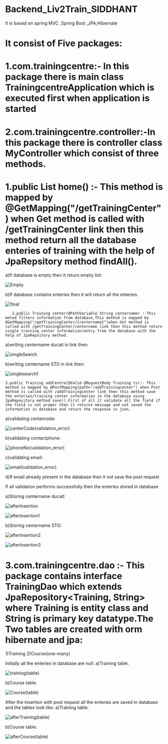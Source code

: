 # Backend_Liv2Train_SIDDHANT
It is based on spring MVC ,Spring Boot ,JPA,Hibernate

# It consist of Five packages:

# 1.com.trainingcentre:- In this package there is main class TrainingcentreApplication which is executed first when application is started

# 2.com.trainingcentre.controller:-In this package there is controller class MyController which consist of three methods.
 # 1.public List<Training> home() :- This method is mapped by @GetMapping("/getTrainingCenter") when Get method is called with /getTrainingCenter link then this method return all the database enteries of training with the help of JpaRepsitory method findAll().
  
  a)If database is empty then it return empty list:
  
 ![Empty](https://user-images.githubusercontent.com/66818761/85323002-e5d97b80-b4e4-11ea-8a36-765153b0819e.png)
 
  b)If database contains enteries then it will return all the enteries.
  
 ![final](https://user-images.githubusercontent.com/66818761/85323028-effb7a00-b4e4-11ea-8ce3-36617b1abc5a.png)
  
       2.public Training center(@PathVariable String centername) :-This metod filters information from database,This method is mapped by @GetMapping("/getTrainingCenter/{centername}")when Get method is called with /getTrainingCenter/centername link then this method return single training center information/entry from the database with the help of JpaRepsitory method.
  
  a)writing centername ducait in link then:
  
  ![singleSearch](https://user-images.githubusercontent.com/66818761/85323523-c2630080-b4e5-11ea-83d4-e7498ff07353.png)

  b)writing centername STG in link then:
  
  ![singlesearch1](https://user-images.githubusercontent.com/66818761/85323536-cabb3b80-b4e5-11ea-96ff-38a07f56b656.png)


    3.public Training addCentre(@Valid @RequestBody Training ts):- This method is mapped by @PostMapping(path="/addTrainingcenter") when Post method is called with /addTrainingCenter link then this method save the enteries/training center information in the database using JpaRepository method save().First of all it validate all the field if the field is not proper then it returns message and not saved the information in database and return the response in json.
  
  a)validating centercode:
  
![centerCode(validation_error)](https://user-images.githubusercontent.com/66818761/85324120-e410b780-b4e6-11ea-9789-c3389eadc58c.png)

  b)validating contactphone:
  
![phoneNo(validation_error)](https://user-images.githubusercontent.com/66818761/85324132-ea069880-b4e6-11ea-8d38-9ddbdb049950.png)

  c)validating email:
  
![email(validation_error)](https://user-images.githubusercontent.com/66818761/85324146-eecb4c80-b4e6-11ea-8a68-275ecf0a3aee.png)

  d)If email already present in the database then it not save the post request
  
  If all validation performs successfully then the enteries stored in database
  
  a)Storing centername ducait:
  
  
![afterInsertion](https://user-images.githubusercontent.com/66818761/85324509-99436f80-b4e7-11ea-8488-1650abf03a71.png)


![afterInsertion1](https://user-images.githubusercontent.com/66818761/85324514-9d6f8d00-b4e7-11ea-92b3-ea273cef43a6.png)

  b)Storing centername STG:
  
![afterInsertion2](https://user-images.githubusercontent.com/66818761/85324525-a1031400-b4e7-11ea-91af-ddcf7cd476e8.png)

![afterInsertion3](https://user-images.githubusercontent.com/66818761/85324549-abbda900-b4e7-11ea-969b-15a421375c84.png)


# 3.com.trainingcentre.dao :- This package contains interface TrainingDao which  extends JpaRepository<Training, String> where Training is entity class and String is primary key datatype.The Two tables are created with orm hibernate and jpa:
 1)Training
 2)Course(one-many)
 
 Initially all the enteries in database are null:
 a)Training table.
 
 ![training(table)](https://user-images.githubusercontent.com/66818761/85325111-b462af00-b4e8-11ea-97bc-f16c75f37bc4.png)

 b)Course table.
 
 ![Course(table)](https://user-images.githubusercontent.com/66818761/85325128-ba589000-b4e8-11ea-9578-19d854f5874a.png)
 
 After the insertion with post request all the enteries are saved in database and the tables look like:
 a)Training table.
 
 
![afterTraining(table)](https://user-images.githubusercontent.com/66818761/85325138-c04e7100-b4e8-11ea-85dd-0d2722fe77f4.png)

 b)Course table.
 
![afterCourse(table)](https://user-images.githubusercontent.com/66818761/85325148-c5132500-b4e8-11ea-9679-9a8b5e726c81.png)

 
